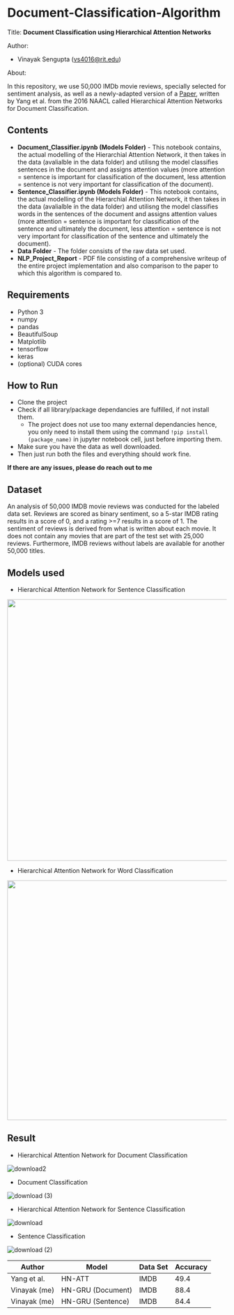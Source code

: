 # Document-Classification-Algorithm

Title: **Document Classification using Hierarchical Attention Networks**

Author: 
* Vinayak Sengupta (vs4016@rit.edu)


About:

In this repository, we use 50,000 IMDb movie reviews, specially selected for sentiment analysis, as well as a newly-adapted version of a [Paper](https://www.cc.gatech.edu/~dyang888/docs/naacl16.pdf), written by Yang et al. from the 2016 NAACL called Hierarchical Attention Networks for Document Classification.

## Contents

* **Document_Classifier.ipynb (Models Folder)** - This notebook contains, the actual modelling of the Hierarchial Attention Network, it then takes in the data (avalialble in the data folder) and utilisng the model classifies sentences in the document and assigns attention values (more attention = sentence is important for classification of the document, less attention = sentence is not very important for classification of the document).
* **Sentence_Classifier.ipynb (Models Folder)** - This notebook contains, the actual modelling of the Hierarchial Attention Network, it then takes in the data (avalialble in the data folder) and utilisng the model classifies words in the sentences of the document and assigns attention values (more attention = sentence is important for classification of the sentence and ultimately the document, less attention = sentence is not very important for classification of the sentence and ultimately the document).
* **Data Folder** - The folder consists of the raw data set used.
* **NLP_Project_Report** - PDF file consisting of a comprehensive writeup of the entire project implementation and also comparison to the paper to which this algorithm is compared to.

## Requirements

* Python 3
* numpy
* pandas
* BeautifulSoup
* Matplotlib
* tensorflow
* keras
* (optional) CUDA cores

## How to Run
* Clone the project
* Check if all library/package dependancies are fulfilled, if not install them.
  * The project does not use too many external dependancies hence, you only need to install them using the command `!pip install (package_name)` in jupyter notebook cell, just before importing them. 
 * Make sure you have the data as well downloaded.
 * Then just run both the files and everything should work fine. 

**If there are any issues, please do reach out to me**

## Dataset

An analysis of 50,000 IMDB movie reviews was conducted for the labeled data set. Reviews are scored as binary sentiment, so a 5-star IMDB rating results in a score of 0, and a rating >=7 results in a score of 1. The sentiment of reviews is derived from what is written about each movie. It does not contain any movies that are part of the test set with 25,000 reviews. Furthermore, IMDB reviews without labels are available for another 50,000 titles.

## Models used
* Hierarchical Attention Network for Sentence Classification

<img height="600" src=https://user-images.githubusercontent.com/34100245/145495765-b46bc3ae-33e2-44ee-9556-73a1dcc36786.png />

* Hierarchical Attention Network for Word Classification

<img height="550" src=https://user-images.githubusercontent.com/34100245/145495832-395349bd-36b9-458a-84ff-727228b75f05.png />


## Result

* Hierarchical Attention Network for Document Classification

![download2](https://user-images.githubusercontent.com/34100245/145504812-d225823d-acf3-48cb-b5e3-9ab8cbb70563.png)

* Document Classification

![download (3)](https://user-images.githubusercontent.com/34100245/145504727-231fdf5e-d7be-4170-8ad8-d1f15fc66d80.png)


* Hierarchical Attention Network for Sentence Classification

![download](https://user-images.githubusercontent.com/34100245/145496222-f46d78fe-613e-49de-8dd9-e38779250444.png)

*  Sentence Classification

![download (2)](https://user-images.githubusercontent.com/34100245/145496426-fd09ff4d-072a-428c-9f20-53cb3a778dd3.png)

|Author | Model | Data Set | Accuracy |
|--- | --- | --- | --- |
|Yang et al. | HN-ATT | IMDB |49.4|
|Vinayak (me) | HN-GRU (Document) | IMDB |88.4  | 
|Vinayak (me) | HN-GRU (Sentence)  | IMDB |84.4 |


